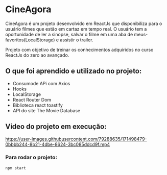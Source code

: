 # CineAgora
CineAgora é um projeto desenvolvido em ReactJs que disponibiliza para o usuário filmes que estão em cartaz em tempo real. O usuário tem a oportunidade de ler a sinopse, salvar o filme em uma aba de meus-favoritos(LocalStorage) e assistir o trailer. 

Projeto com objetivo de treinar os conhecimentos adquiridos no curso ReactJs do zero ao avançado.

## O que foi aprendido e utilizado no projeto:
- Consumode APi com Axios
- Hooks
- LocalStorage
- React Router Dom
- Biblioteca react toastify
- API do site The Movie Database

## Video  do projeto em execução: 

https://user-images.githubusercontent.com/79288635/171498479-0bbbb244-8b21-4dbe-8624-3bc085ddcd9f.mp4

### Para rodar o projeto:
`npm start`
